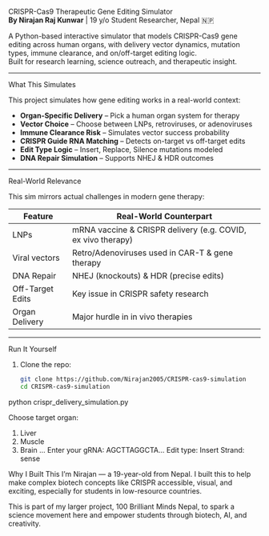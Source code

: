  CRISPR-Cas9 Therapeutic Gene Editing Simulator  
**By Nirajan Raj Kunwar** | 19 y/o Student Researcher, Nepal 🇳🇵  


A Python-based interactive simulator that models CRISPR-Cas9 gene editing across human organs, with delivery vector dynamics, mutation types, immune clearance, and on/off-target editing logic.  
Built for research learning, science outreach, and therapeutic insight.

---

 What This Simulates

This project simulates how gene editing works in a real-world context:

- **Organ-Specific Delivery** – Pick a human organ system for therapy  
- **Vector Choice** – Choose between LNPs, retroviruses, or adenoviruses  
- **Immune Clearance Risk** – Simulates vector success probability  
- **CRISPR Guide RNA Matching** – Detects on-target vs off-target edits  
- **Edit Type Logic** – Insert, Replace, Silence mutations modeled  
- **DNA Repair Simulation** – Supports NHEJ & HDR outcomes

---

 Real-World Relevance

This sim mirrors actual challenges in modern gene therapy:

| Feature | Real-World Counterpart |
|--------|------------------------|
| LNPs | mRNA vaccine & CRISPR delivery (e.g. COVID, ex vivo therapy) |
| Viral vectors | Retro/Adenoviruses used in CAR-T & gene therapy |
| DNA Repair | NHEJ (knockouts) & HDR (precise edits) |
| Off-Target Edits | Key issue in CRISPR safety research |
| Organ Delivery | Major hurdle in in vivo therapies |

---

 Run It Yourself

1. Clone the repo:
   ```bash
   git clone https://github.com/Nirajan2005/CRISPR-cas9-simulation
   cd CRISPR-cas9-simulation
python crispr_delivery_simulation.py

Choose target organ:
1. Liver
2. Muscle
3. Brain
...
Enter your gRNA: AGCTTAGGCTA...
Edit type: Insert
Strand: sense

Why I Built This
I’m Nirajan — a 19-year-old from Nepal. I built this to help make complex biotech concepts like CRISPR accessible, visual, and exciting, especially for students in low-resource countries.

This is part of my larger project, 100 Brilliant Minds Nepal, to spark a science movement here and empower students through biotech, AI, and creativity.
